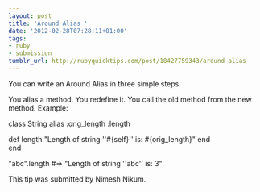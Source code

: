 ```yaml
---
layout: post
title: 'Around Alias '
date: '2012-02-28T07:28:11+01:00'
tags:
- ruby
- submission
tumblr_url: http://rubyquicktips.com/post/18427759343/around-alias
---
```

You can write an Around Alias in three simple steps:

You alias a method.
You redefine it.
You call the old method from the new method.
Example:


  class String
  alias :orig_length :length

  def length
    "Length of string ''#{self}'' is: #{orig_length}"
  end  
end

"abc".length
#=> "Length of string ''abc'' is: 3"


This tip was submitted by Nimesh Nikum.
